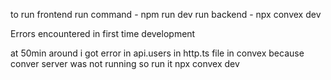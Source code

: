 to run frontend 
run command - npm run dev
run backend - npx convex dev 


Errors encountered in first time development 

at 50min around i got error in api.users in http.ts file in convex because conver server was not running so run it npx convex dev 

